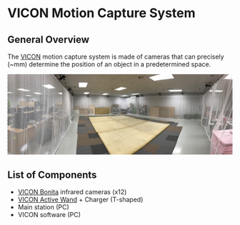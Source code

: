 # VICON Motion Capture System

## General Overview

The [VICON](https://www.vicon.com/ "VICON") motion capture system is made of cameras that can precisely \(~mm\) determine the position of an object in a predetermined space.

![](/assets/voliere.jpg)

## List of Components

* [VICON Bonita](https://www.vicon.com/products/archived-products/bonita "VICON Bonita") infrared cameras \(x12\)
* [VICON Active Wand](https://www.vicon.com/products/vicon-devices/calibration "VICON Active Wand") + Charger \(T-shaped\)
* Main station \(PC\)
* VICON software \(PC\)



